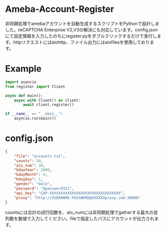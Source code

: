 # Ameba-Account-Register
非同期処理でamebaアカウントを自動生成するスクリプトをPythonで設計しました。reCAPTCHA Enterprise V2,V3の解決にも対応しています。config.jsonにて設定情報を入力したのちにregister.pyをダブルクリックするだけで実行します。httpリクエストにはaiohttp、ファイル出力にはaiofilesを使用しております。

# Example
```Python:qiita.py
import asyncio
from register import Client

async def main():
    async with Client() as client:
        await client.register()

if __name__ == "__main__":
    asyncio.run(main())
```

# config.json
```Python:qiita.json
{
    "file": "accounts.txt",
    "counts": 50,
    "aio_num": 30,
    "bdayYear": 2000,
    "bdayMonth": 4,
    "bdayDay": 1,
    "gender": "male",
    "password": "@password321",
    "api_key": "CAP-XXXXXXXXXXXXXXXXXXXXXXXXXXXXXXXX",
    "proxy": "http://USERNAME:PASSWORD@XXXXXXproxy.com:30000"
}
```
countsには合計の試行回数を、aio_numには非同期処理でgatherする最大の並列数を数値で入力してください。fileで指定したパスにアカウントが出力されます。

